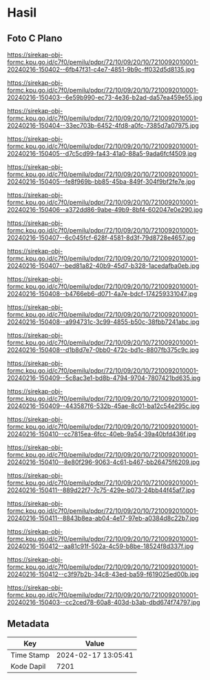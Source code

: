 # Hasil

## Foto C Plano

https://sirekap-obj-formc.kpu.go.id/c7f0/pemilu/pdpr/72/10/09/20/10/7210092010001-20240216-150402--6fb47f31-c4e7-4851-9b9c-ff032d5d8135.jpg

https://sirekap-obj-formc.kpu.go.id/c7f0/pemilu/pdpr/72/10/09/20/10/7210092010001-20240216-150403--6e59b990-ec73-4e36-b2ad-da57ea459e55.jpg

https://sirekap-obj-formc.kpu.go.id/c7f0/pemilu/pdpr/72/10/09/20/10/7210092010001-20240216-150404--33ec703b-6452-4fd8-a0fc-7385d7a07975.jpg

https://sirekap-obj-formc.kpu.go.id/c7f0/pemilu/pdpr/72/10/09/20/10/7210092010001-20240216-150405--d7c5cd99-fa43-41a0-88a5-9ada6fcf4509.jpg

https://sirekap-obj-formc.kpu.go.id/c7f0/pemilu/pdpr/72/10/09/20/10/7210092010001-20240216-150405--fe8f969b-bb85-45ba-849f-304f9bf2fe7e.jpg

https://sirekap-obj-formc.kpu.go.id/c7f0/pemilu/pdpr/72/10/09/20/10/7210092010001-20240216-150406--a372dd86-9abe-49b9-8bf4-602047e0e290.jpg

https://sirekap-obj-formc.kpu.go.id/c7f0/pemilu/pdpr/72/10/09/20/10/7210092010001-20240216-150407--6c045fcf-628f-4581-8d3f-79d8728e4657.jpg

https://sirekap-obj-formc.kpu.go.id/c7f0/pemilu/pdpr/72/10/09/20/10/7210092010001-20240216-150407--bed81a82-40b9-45d7-b328-1acedafba0eb.jpg

https://sirekap-obj-formc.kpu.go.id/c7f0/pemilu/pdpr/72/10/09/20/10/7210092010001-20240216-150408--b4766eb6-d071-4a7e-bdcf-174259331047.jpg

https://sirekap-obj-formc.kpu.go.id/c7f0/pemilu/pdpr/72/10/09/20/10/7210092010001-20240216-150408--a994731c-3c99-4855-b50c-38fbb7241abc.jpg

https://sirekap-obj-formc.kpu.go.id/c7f0/pemilu/pdpr/72/10/09/20/10/7210092010001-20240216-150408--d1b8d7e7-0bb0-472c-bd1c-8807fb375c9c.jpg

https://sirekap-obj-formc.kpu.go.id/c7f0/pemilu/pdpr/72/10/09/20/10/7210092010001-20240216-150409--5c8ac3e1-bd8b-4794-9704-7807421bd635.jpg

https://sirekap-obj-formc.kpu.go.id/c7f0/pemilu/pdpr/72/10/09/20/10/7210092010001-20240216-150409--443587f6-532b-45ae-8c01-ba12c54e295c.jpg

https://sirekap-obj-formc.kpu.go.id/c7f0/pemilu/pdpr/72/10/09/20/10/7210092010001-20240216-150410--cc7815ea-6fcc-40eb-9a54-39a40bfd436f.jpg

https://sirekap-obj-formc.kpu.go.id/c7f0/pemilu/pdpr/72/10/09/20/10/7210092010001-20240216-150410--8e80f296-9063-4c61-b467-bb26475f6209.jpg

https://sirekap-obj-formc.kpu.go.id/c7f0/pemilu/pdpr/72/10/09/20/10/7210092010001-20240216-150411--889d22f7-7c75-429e-b073-24bb44f45af7.jpg

https://sirekap-obj-formc.kpu.go.id/c7f0/pemilu/pdpr/72/10/09/20/10/7210092010001-20240216-150411--8843b8ea-ab04-4e17-97eb-a0384d8c22b7.jpg

https://sirekap-obj-formc.kpu.go.id/c7f0/pemilu/pdpr/72/10/09/20/10/7210092010001-20240216-150412--aa81c91f-502a-4c59-b8be-18524f8d337f.jpg

https://sirekap-obj-formc.kpu.go.id/c7f0/pemilu/pdpr/72/10/09/20/10/7210092010001-20240216-150412--c3f97b2b-34c8-43ed-ba59-f619025ed00b.jpg

https://sirekap-obj-formc.kpu.go.id/c7f0/pemilu/pdpr/72/10/09/20/10/7210092010001-20240216-150403--cc2ced78-60a8-403d-b3ab-dbd674f74797.jpg


## Metadata

| Key        | Value               |
| ---------- | ------------------- |
| Time Stamp | 2024-02-17 13:05:41 |
| Kode Dapil | 7201                |



